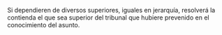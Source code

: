 Si dependieren de diversos superiores, iguales en jerarquía, resolverá la contienda el que sea superior del tribunal que hubiere prevenido en el conocimiento del asunto.